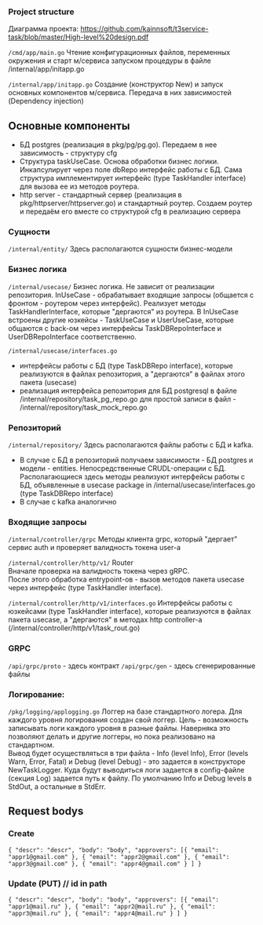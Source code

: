 ### Project structure
Диаграмма проекта: https://github.com/kainnsoft/t3service-task/blob/master/High-level%20design.pdf


`/cmd/app/main.go`
Чтение конфигурационных файлов, переменных окружения и старт м/сервиса запуском процедуры в файле /internal/app/initapp.go

`/internal/app/initapp.go`
Создание (конструктор New) и запуск основных компонентов м/сервиса. Передача в них зависимостей (Dependency injection)

## Основные компоненты
- БД postgres (реализация в pkg/pg/pg.go). Передаем в нее зависимость - структуру cfg
- Структура taskUseCase. Основа обработки бизнес логики. Инкапсулирует через поле dbRepo интерфейс работы с БД. Сама структура имплементирует интерфейс (type TaskHandler interface) для вызова ее из методов роутера.
- http server - стандартный сервер (реализация в pkg/httpserver/httpserver.go) и стандартный роутер. Создаем роутер и передаём его вместе со структурой cfg в реализацию сервера

### Сущности
`/internal/entity/`
Здесь располагаются сущности бизнес-модели

### Бизнес логика
`/internal/usecase/`
Бизнес логика. Не зависит от реализации репозитория.
InUseCase - обрабатывает входящие запросы (общается с фронтом - роутером через интерфейс). Реализует методы TaskHandlerInterface, которые "дергаются" из роутера.
В InUseCase встроены другие юзкейсы - TaskUseCase и UserUseCase, которые общаются с back-ом через интерфейсы TaskDBRepoInterface и UserDBRepoInterface соответственно.

`/internal/usecase/interfaces.go`
- интерфейсы работы с БД (type TaskDBRepo interface), которые реализуются в файлах репозитория, а "дергаются" в файлах этого пакета (usecase) 
- реализация интерфейса репозитория для БД postgresql в файле /internal/repository/task_pg_repo.go
                                    для простой записи в файл - /internal/repository/task_mock_repo.go

### Репозиторий
`/internal/repository/`
Здесь располагаются файлы работы с БД и kafka.
- В случае с БД в репозиторий получаем зависимости - БД postgres и модели - entities. Непосредственные CRUDL-операции с БД. Располагающиеся здесь методы реализуют интерфейсы работы с БД, объявленные в usecase package in /internal/usecase/interfaces.go  (type TaskDBRepo interface)
- В случае с kafka аналогично

### Входящие запросы
`/internal/controller/grpc`
Методы клиента grpc, который "дергает" сервис auth и проверяет валидность токена user-а

`/internal/controller/http/v1/`
Router<br>
Вначале проверка на валидность токена через gRPC.<br>
После этого обработка entrypoint-ов - вызов методов пакета usecase через интерфейс (type TaskHandler interface).

`/internal/controller/http/v1/interfaces.go`
Интерфейсы работы с юзкейсами (type TaskHandler interface), которые реализуются в файлах пакета usecase, а "дергаются" в методах http controller-а (/internal/controller/http/v1/task_rout.go)

### GRPC
`/api/grpc/proto` - здесь контракт
`/api/grpc/gen` - здесь сгенерированные файлы
### Логирование:
`/pkg/logging/applogging.go`
Логгер на базе стандартного логера. Для каждого уровня логирования создан свой логгер. Цель - возможность записывать логи каждого уровня в разные файлы. Наверняка это позволяют делать и другие логгеры, но пока реализовано на стандартном. <br>
Вывод будет осуществляться в три файла - Info (level Info), Error (levels Warn, Error, Fatal) и Debug (level Debug) - это задается в конструкторе NewTaskLogger.
Куда будут выводиться логи задается в config-файле (секция Log) задается путь к файлу. По умолчанию Info и Debug levels в StdOut, а остальные в StdErr.


## Request bodys

### Create
`{
	"descr": "descr",
	"body": "body",
	"approvers": [{
			"email": "appr1@gmail.com"
		},
		{
			"email": "appr2@gmail.com"
		},
		{
			"email": "appr3@gmail.com"
		},
		{
			"email": "appr4@gmail.com"
		}
	]
}`

### Update (PUT)  // id in path
`{
	"descr": "descr",
	"body": "body",
	"approvers": [{
			"email": "appr1@mail.ru"
		},
		{
			"email": "appr2@mail.ru"
		},
		{
			"email": "appr3@mail.ru"
		},
		{
			"email": "appr4@mail.ru"
		}
	]
}`
